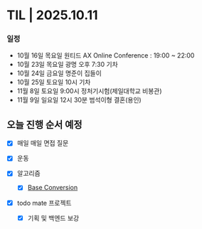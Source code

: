 # TIL | 2025.10.11

### 일정

-   10월 16일 목요일 원티드 AX Online Conference : 19:00 ~ 22:00
-   10월 23일 목요일 광명 오후 7:30 기차
-   10월 24일 금요일 명준이 집들이
-   10월 25일 토요일 10시 기차
-   11월 8일 토요일 9:00시 정처기시험(제일대학교 비봉관)
-   11월 9일 일요일 12시 30분 범석이형 결혼(용인)

## 오늘 진행 순서 예정

-   [x] 매일 매일 면접 질문
-   [x] 운동
-   [x] 알고리즘

    -   [x] [Base Conversion](https://www.acmicpc.net/problem/11576)

-   [x] todo mate 프로젝트
    -   [x] 기획 및 백엔드 보강
